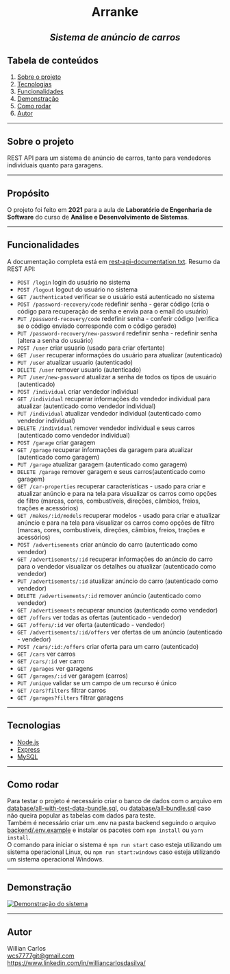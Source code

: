 <h1 align="center" border-bottom="none">Arranke</h1>
<h2 align="center" border-bottom="none"><em>Sistema de anúncio de carros</em></h2>

## Tabela de conteúdos
1. [Sobre o projeto](#sobre-o-projeto)
2. [Tecnologias](#tecnologias)
3. [Funcionalidades](#funcionalidades)
4. [Demonstração](#demonstração)
5. [Como rodar](#como-rodar)
5. [Autor](#autor)

***

## Sobre o projeto
REST API para um sistema de anúncio de carros, tanto para vendedores individuais quanto para garagens.

***

## Propósito
O projeto foi feito em **2021** para a aula de **Laboratório de Engenharia de Software** do curso de **Análise e Desenvolvimento de Sistemas**.

***

## Funcionalidades
A documentação completa está em [rest-api-documentation.txt](rest-api-documentation.txt).
Resumo da REST API:
- `POST /login` login do usuário no sistema
- `POST /logout` logout do usuário no sistema
- `GET /authenticated` verificar se o usuário está autenticado no sistema
- `POST /password-recovery/code` redefinir senha - gerar código (cria o código para recuperação de senha e envia para o email do usuário)
- `PUT /password-recovery/code` redefinir senha - conferir código (verifica se o código enviado corresponde com o código gerado)
- `PUT /password-recovery/new-password` redefinir senha - redefinir senha (altera a senha do usuário)
- `POST /user` criar usuario (usado para criar ofertante)
- `GET /user` recuperar informações do usuário para atualizar (autenticado)
- `PUT /user` atualizar usuario (autenticado)
- `DELETE /user` remover usuario (autenticado)
- `PUT /user/new-password` atualizar a senha de todos os tipos de usuário (autenticado)
- `POST /individual` criar vendedor individual
- `GET /individual` recuperar informações do vendedor individual para atualizar (autenticado como vendedor individual)
- `PUT /individual` atualizar vendedor individual (autenticado como vendedor individual)
- `DELETE /individual` remover vendedor individual e seus carros (autenticado como vendedor individual)
- `POST /garage` criar garagem
- `GET /garage` recuperar informações da garagem para atualizar (autenticado como garagem)
- `PUT /garage` atualizar garagem (autenticado como garagem)
- `DELETE /garage` remover garagem e seus carros(autenticado como garagem)
- `GET /car-properties` recuperar características - usado para criar e atualizar anúncio e para na tela para visualizar os carros como opções de filtro (marcas, cores, combustíveis, direções, câmbios, freios, trações e acessórios)
- `GET /makes/:id/models` recuperar modelos - usado para criar e atualizar anúncio e para na tela para visualizar os carros como opções de filtro (marcas, cores, combustíveis, direções, câmbios, freios, trações e acessórios)
- `POST /advertisements` criar anúncio do carro (autenticado como vendedor)
- `GET /advertisements/:id` recuperar informações do anúncio do carro para o vendedor visualizar os detalhes ou atualizar (autenticado como vendedor)
- `PUT /advertisements/:id` atualizar anúncio do carro (autenticado como vendedor)
- `DELETE /advertisements/:id` remover anúncio (autenticado como vendedor)
- `GET /advertisements` recuperar anuncios (autenticado como vendedor)
- `GET /offers` ver todas as ofertas (autenticado - vendedor)
- `GET /offers/:id` ver oferta (autenticado - vendedor)
- `GET /advertisements/:id/offers` ver ofertas de um anúncio (autenticado - vendedor)
- `POST /cars/:id:/offers` criar oferta para um carro (autenticado)
- `GET /cars` ver carros
- `GET /cars/:id` ver carro
- `GET /garages` ver garagens
- `GET /garages/:id` ver garagem (carros)
- `PUT /unique` validar se um campo de um recurso é único
- `GET /cars?filters` filtrar carros
- `GET /garages?filters` filtrar garagens


***

## Tecnologias
- [Node.js][1]
- [Express][1]
- [MySQL][3]

***

## Como rodar
Para testar o projeto é necessário criar o banco de dados com o arquivo em [database/all-with-test-data-bundle.sql](database/all-with-test-data-bundle.sql), ou [database/all-bundle.sql](database/all-bundle.sql) caso não queira popular as tabelas com dados para teste.  
Também é necessário criar um .env na pasta backend seguindo o arquivo [backend/.env.example](backend/.env.example) e instalar os pacotes com `npm install` ou `yarn install`.  
O comando para iniciar o sistema é `npm run start` caso esteja utilizando um sistema operacional Linux, ou `npm run start:windows` caso esteja utilizando um sistema operacional Windows.

***

## Demonstração
[![Demonstração do sistema](https://img.youtube.com/vi/psHXbyForWo/hqdefault.jpg)](https://www.youtube.com/watch?v=psHXbyForWo)

***

## Autor
Willian Carlos  
<wcs7777git@gmail.com>  
<https://www.linkedin.com/in/williancarlosdasilva/>  

[1]: https://nodejs.org/en/
[2]: https://expressjs.com/
[3]: https://www.mysql.com/
